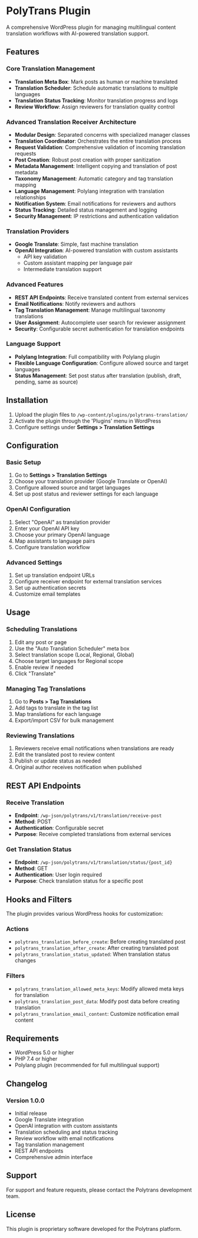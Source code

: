 # PolyTrans Plugin

A comprehensive WordPress plugin for managing multilingual content translation workflows with AI-powered translation support.

## Features

### Core Translation Management
- **Translation Meta Box**: Mark posts as human or machine translated
- **Translation Scheduler**: Schedule automatic translations to multiple languages
- **Translation Status Tracking**: Monitor translation progress and logs
- **Review Workflow**: Assign reviewers for translation quality control

### Advanced Translation Receiver Architecture
- **Modular Design**: Separated concerns with specialized manager classes
- **Translation Coordinator**: Orchestrates the entire translation process
- **Request Validation**: Comprehensive validation of incoming translation requests
- **Post Creation**: Robust post creation with proper sanitization
- **Metadata Management**: Intelligent copying and translation of post metadata
- **Taxonomy Management**: Automatic category and tag translation mapping
- **Language Management**: Polylang integration with translation relationships
- **Notification System**: Email notifications for reviewers and authors
- **Status Tracking**: Detailed status management and logging
- **Security Management**: IP restrictions and authentication validation

### Translation Providers
- **Google Translate**: Simple, fast machine translation
- **OpenAI Integration**: AI-powered translation with custom assistants
  - API key validation
  - Custom assistant mapping per language pair
  - Intermediate translation support

### Advanced Features
- **REST API Endpoints**: Receive translated content from external services
- **Email Notifications**: Notify reviewers and authors
- **Tag Translation Management**: Manage multilingual taxonomy translations
- **User Assignment**: Autocomplete user search for reviewer assignment
- **Security**: Configurable secret authentication for translation endpoints

### Language Support
- **Polylang Integration**: Full compatibility with Polylang plugin
- **Flexible Language Configuration**: Configure allowed source and target languages
- **Status Management**: Set post status after translation (publish, draft, pending, same as source)

## Installation

1. Upload the plugin files to `/wp-content/plugins/polytrans-translation/`
2. Activate the plugin through the 'Plugins' menu in WordPress
3. Configure settings under **Settings > Translation Settings**

## Configuration

### Basic Setup
1. Go to **Settings > Translation Settings**
2. Choose your translation provider (Google Translate or OpenAI)
3. Configure allowed source and target languages
4. Set up post status and reviewer settings for each language

### OpenAI Configuration
1. Select "OpenAI" as translation provider
2. Enter your OpenAI API key
3. Choose your primary OpenAI language
4. Map assistants to language pairs
5. Configure translation workflow

### Advanced Settings
1. Set up translation endpoint URLs
2. Configure receiver endpoint for external translation services
3. Set up authentication secrets
4. Customize email templates

## Usage

### Scheduling Translations
1. Edit any post or page
2. Use the "Auto Translation Scheduler" meta box
3. Select translation scope (Local, Regional, Global)
4. Choose target languages for Regional scope
5. Enable review if needed
6. Click "Translate"

### Managing Tag Translations
1. Go to **Posts > Tag Translations**
2. Add tags to translate in the tag list
3. Map translations for each language
4. Export/import CSV for bulk management

### Reviewing Translations
1. Reviewers receive email notifications when translations are ready
2. Edit the translated post to review content
3. Publish or update status as needed
4. Original author receives notification when published

## REST API Endpoints

### Receive Translation
- **Endpoint**: `/wp-json/polytrans/v1/translation/receive-post`
- **Method**: POST
- **Authentication**: Configurable secret
- **Purpose**: Receive completed translations from external services

### Get Translation Status
- **Endpoint**: `/wp-json/polytrans/v1/translation/status/{post_id}`
- **Method**: GET
- **Authentication**: User login required
- **Purpose**: Check translation status for a specific post

## Hooks and Filters

The plugin provides various WordPress hooks for customization:

### Actions
- `polytrans_translation_before_create`: Before creating translated post
- `polytrans_translation_after_create`: After creating translated post
- `polytrans_translation_status_updated`: When translation status changes

### Filters
- `polytrans_translation_allowed_meta_keys`: Modify allowed meta keys for translation
- `polytrans_translation_post_data`: Modify post data before creating translation
- `polytrans_translation_email_content`: Customize notification email content

## Requirements

- WordPress 5.0 or higher
- PHP 7.4 or higher
- Polylang plugin (recommended for full multilingual support)

## Changelog

### Version 1.0.0
- Initial release
- Google Translate integration
- OpenAI integration with custom assistants
- Translation scheduling and status tracking
- Review workflow with email notifications
- Tag translation management
- REST API endpoints
- Comprehensive admin interface

## Support

For support and feature requests, please contact the Polytrans development team.

## License

This plugin is proprietary software developed for the Polytrans platform.
